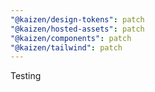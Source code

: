 ```yaml
---
"@kaizen/design-tokens": patch
"@kaizen/hosted-assets": patch
"@kaizen/components": patch
"@kaizen/tailwind": patch
---
```


Testing
